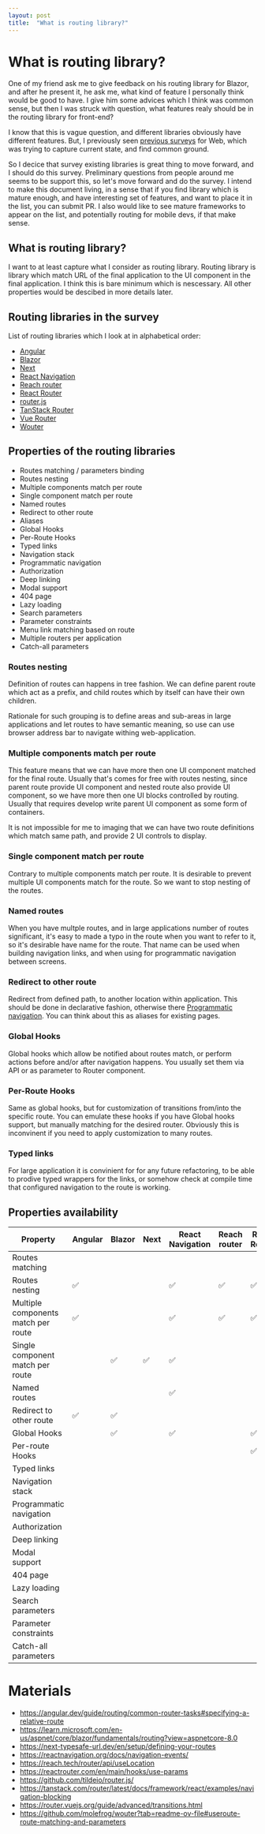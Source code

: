 ```yaml
---
layout: post
title:  "What is routing library?"
---
```


# What is routing library?

One of my friend ask me to give feedback on his routing library for Blazor, and after he present it, he ask me, what kind of feature I personally think would be good to have. I give him some advices which I think was common sense, but then I was struck with question, what features realy should be in the routing library for front-end?

I know that this is vague question, and different libraries obviously have different features. But, I previously seen [previous surveys](https://open-ui.org/) for Web, which was trying to capture current state, and find common ground.

So I decice that survey existing libraries is great thing to move forward, and I should do this survey. Preliminary questions from people around me seems to be support this, so let's move forward and do the survey. I intend to make this document living, in a sense that if you 
find library which is mature enough, and have interesting set of features, and want to place it in the list, you can submit PR. I also would like to see mature frameworks to appear on the list, and potentially routing for mobile devs, if that make sense.

## What is routing library?

I want to at least capture what I consider as routing library. Routing library is library which match URL of the final application to the UI component in the final application. I think this is bare minimum which is nescessary. All other properties would be descibed in more details later.

## Routing libraries in the survey

List of routing libraries which I look at in alphabetical order:

- [Angular](https://angular.dev/guide/routing)
- [Blazor](https://learn.microsoft.com/en-us/aspnet/core/blazor/fundamentals/routing)
- [Next](https://next-typesafe-url.dev/en/setup/defining-your-routes)
- [React Navigation](https://reactnavigation.org/)
- [Reach router](https://reach.tech/router/)
- [React Router](https://reactrouter.com/en/main)
- [router.js](https://github.com/tildeio/router.js/)
- [TanStack Router](https://tanstack.com/router/latest/docs/framework/react/guide/route-trees)
- [Vue Router](https://router.vuejs.org/)
- [Wouter](https://github.com/molefrog/wouter)

## Properties of the routing libraries

- Routes matching / parameters binding
- Routes nesting
- Multiple components match per route
- Single component match per route
- Named routes
- Redirect to other route
- Aliases
- Global Hooks
- Per-Route Hooks
- Typed links
- Navigation stack
- Programmatic navigation
- Authorization
- Deep linking
- Modal support
- 404 page
- Lazy loading
- Search parameters
- Parameter constraints
- Menu link matching based on route
- Multiple routers per application
- Catch-all parameters

### Routes nesting

Definition of routes can happens in tree fashion. We can define parent route which act as a prefix, and child routes which by itself can have their own children.

Rationale for such grouping is to define areas and sub-areas in large applications and let routes to have semantic meaning, so use can use browser address bar to navigate withing web-application.

### Multiple components match per route

This feature means that we can have more then one UI component matched for the final route. Usually that's comes for free with routes nesting, since parent route provide UI component and nested route also provide UI component, so we have more then one UI blocks controlled by routing. Usually that requires develop write parent UI component as some form of containers.

It is not impossible for me to imaging that we can have two route definitions which match same path, and provide 2 UI controls to display.

### Single component match per route

Contrary to multiple components match per route. It is desirable to prevent multiple UI components match for the route. So we want to stop nesting of the routes. 

### Named routes

When you have multple routes, and in large applications number of routes significant, it's easy to made a typo in the route when you want to refer to it, so it's desirable have name for the route. That name can be used when building navigation links, and when using for programmatic navigation between screens.

### Redirect to other route

Redirect from defined path, to another location within application. This should be done in declarative fashion, otherwise there [Programmatic navigation](#programmatic-navigation). You can think about this as aliases for existing pages.

### Global Hooks

Global hooks which allow be notified about routes match, or perform actions before and/or after navigation happens. You usually set them via API or as parameter to Router component.

### Per-Route Hooks

Same as global hooks, but for customization of transitions from/into the specific route. You can emulate these hooks if you have Global hooks support, but manually matching for the desired router. Obviously this is inconvinent if you need to apply customization to many routes.

### Typed links

For large application it is convinient for for any future refactoring, to be able to prodive typed wrappers for the links, or somehow check at compile time that configured navigation to the route is working.

## Properties availability

| Property                              | Angular            | Blazor             | Next               | React Navigation   | Reach router       | React Router       | router.js          | TanStack Router | Vue Router   | Wouter    | 
| --------                              | -------            | ------             | ----               | ----------------   | ------------       | ------------       | ---------          | --------------- | ---------- | ------ |
| Routes matching                       |                    |                    |                    |                    |                    |                    |                    |                 |  | | |
| Routes nesting                        | :white_check_mark: |                    |                    | :white_check_mark: | :white_check_mark: | :white_check_mark: | :white_check_mark: | :white_check_mark: | :white_check_mark: | :white_check_mark: |
| Multiple components match per route   | :white_check_mark: |                    |                    | :white_check_mark: | :white_check_mark: | :white_check_mark: |                    | :white_check_mark: | :white_check_mark: | :white_check_mark: |
| Single component match per route      |                    | :white_check_mark: | :white_check_mark: | :white_check_mark: |                    |                    | :white_check_mark: | :white_check_mark: |           | :white_check_mark: |
| Named routes                          |                    |                    |                    | :white_check_mark: |                    |                    | :white_check_mark: |                 |:white_check_mark: |                    |
| Redirect to other route               | :white_check_mark: | :white_check_mark: |                    |                    |                    |                    |                    |                 | :white_check_mark: | :white_check_mark: |
| Global Hooks                          |                    | :white_check_mark: |                    | :white_check_mark: |                    | :white_check_mark: |                    |                 | :white_check_mark: | :white_check_mark: |
| Per-route Hooks                       |                    |                    |                    |                    |                    | :white_check_mark: | :white_check_mark: | :white_check_mark: | :white_check_mark: | :white_check_mark: |
| Typed links                           |                    |                    |                    | | | | | | | |
| Navigation stack                      | | | | | | | | | | |
| Programmatic navigation               | | | | | | | | | | |
| Authorization                         | | | | | | | | | | |
| Deep linking                          | | | | | | | | | | |
| Modal support                         | | | | | | | | | | |
| 404 page                              | | | | | | | | | | |
| Lazy loading                          | | | | | | | | | | |
| Search parameters                     | | | | | | | | | | |
| Parameter constraints                 | | | | | | | | | | |
| Catch-all parameters                  | | | | | | | | | | |

# Materials

- https://angular.dev/guide/routing/common-router-tasks#specifying-a-relative-route
- https://learn.microsoft.com/en-us/aspnet/core/blazor/fundamentals/routing?view=aspnetcore-8.0
- https://next-typesafe-url.dev/en/setup/defining-your-routes
- https://reactnavigation.org/docs/navigation-events/
- https://reach.tech/router/api/useLocation
- https://reactrouter.com/en/main/hooks/use-params
- https://github.com/tildeio/router.js/
- https://tanstack.com/router/latest/docs/framework/react/examples/navigation-blocking
- https://router.vuejs.org/guide/advanced/transitions.html
- https://github.com/molefrog/wouter?tab=readme-ov-file#useroute-route-matching-and-parameters